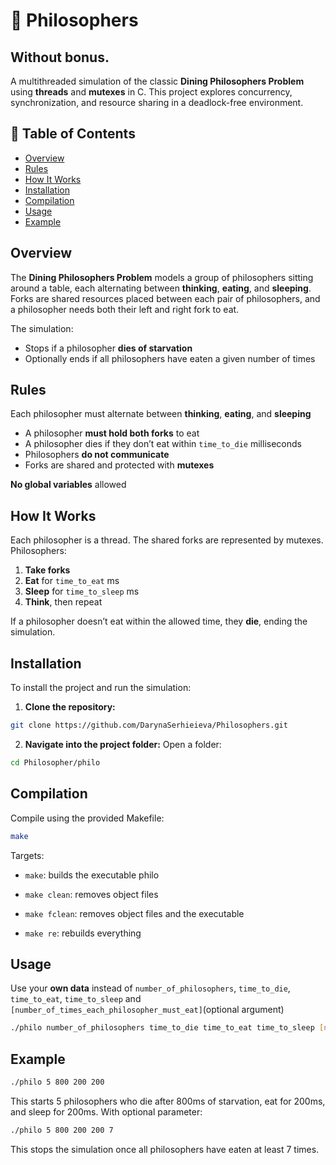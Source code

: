 # 🧠 Philosophers
## Without bonus.

A multithreaded simulation of the classic **Dining Philosophers Problem** using **threads** and **mutexes** in C.
This project explores concurrency, synchronization, and resource sharing in a deadlock-free environment.
## 📝 Table of Contents
- [Overview](#overview)
- [Rules](#rules)
- [How It Works](#how-it-works)
- [Installation](#installation)
- [Compilation](#compilation)
- [Usage](#usage)
- [Example](#example)

## Overview
The **Dining Philosophers Problem** models a group of philosophers sitting around a table, each alternating between **thinking**, **eating**, and **sleeping**. Forks are shared resources placed between each pair of philosophers, and a philosopher needs both their left and right fork to eat.

The simulation:

- Stops if a philosopher **dies of starvation**
- Optionally ends if all philosophers have eaten a given number of times

## Rules
Each philosopher must alternate between **thinking**, **eating**, and **sleeping**

- A philosopher **must hold both forks** to eat
- A philosopher dies if they don’t eat within `time_to_die` milliseconds
- Philosophers **do not communicate**
- Forks are shared and protected with **mutexes**

**No global variables** allowed

## How It Works
Each philosopher is a thread. The shared forks are represented by mutexes. Philosophers:

1. **Take forks**
2. **Eat** for `time_to_eat` ms
3. **Sleep** for `time_to_sleep` ms
4. **Think**, then repeat

If a philosopher doesn’t eat within the allowed time, they **die**, ending the simulation.
## Installation
To install the project and run the simulation:

1. **Clone the repository:**
```bash
git clone https://github.com/DarynaSerhieieva/Philosophers.git
```
2. **Navigate into the project folder:**
Open a folder:
```bash
cd Philosopher/philo
```
## Compilation
Compile using the provided Makefile:
```bash
make
```
Targets:

- `make`: builds the executable philo

- `make clean`: removes object files

- `make fclean`: removes object files and the executable

- `make re`: rebuilds everything

## Usage
Use your **own data** instead of `number_of_philosophers`, `time_to_die`, `time_to_eat`, `time_to_sleep` and `[number_of_times_each_philosopher_must_eat]`(optional argument)
```bash
./philo number_of_philosophers time_to_die time_to_eat time_to_sleep [number_of_times_each_philosopher_must_eat]
```
## Example
```bash
./philo 5 800 200 200
```
This starts 5 philosophers who die after 800ms of starvation, eat for 200ms, and sleep for 200ms.
With optional parameter:
```bash
./philo 5 800 200 200 7
```
This stops the simulation once all philosophers have eaten at least 7 times.
